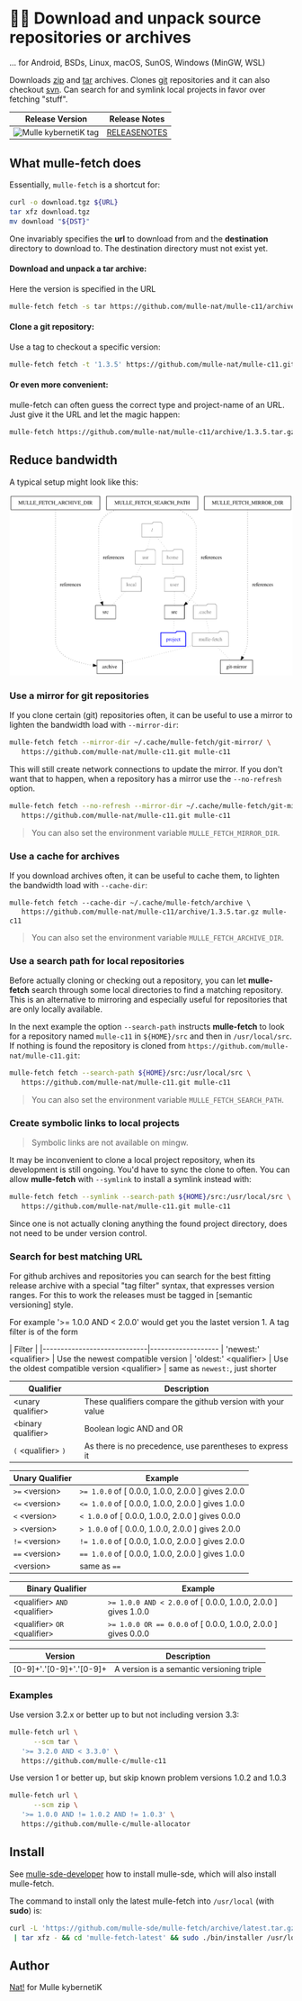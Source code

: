 # 🏃🏿 Download and unpack source repositories or archives

... for Android, BSDs, Linux, macOS, SunOS, Windows (MinGW, WSL)

Downloads [zip](http://eab.abime.net/showthread.php?t=5025) and
[tar](http://www.grumpynerd.com/?p=132) archives.
Clones [git](//enux.pl/article/en/2014-01-21/why-git-sucks) repositories and it
can also checkout [svn](//andreasjacobsen.com/2008/10/26/subversion-sucks-get-over-it/).
Can search for and symlink local projects in favor over fetching "stuff".

| Release Version                                       | Release Notes
|-------------------------------------------------------|--------------
| ![Mulle kybernetiK tag](https://img.shields.io/github/tag/mulle-sde/mulle-fetch.svg?branch=release) | [RELEASENOTES](RELEASENOTES.md) |




## What mulle-fetch does

Essentially, `mulle-fetch` is a shortcut for:

``` sh
curl -o download.tgz ${URL}
tar xfz download.tgz
mv download "${DST}"
```

One invariably specifies the **url** to download from and the **destination**
directory to download to. The destination directory must not exist yet.


#### Download and unpack a tar archive:

Here the version is specified in the URL

``` sh
mulle-fetch fetch -s tar https://github.com/mulle-nat/mulle-c11/archive/1.3.5.tar.gz mulle-c11
```


#### Clone a git repository:

Use a tag to checkout a specific version:

``` sh
mulle-fetch fetch -t '1.3.5' https://github.com/mulle-nat/mulle-c11.git mulle-c11
```

#### Or even more convenient:

mulle-fetch can often guess the correct type and project-name of an URL. Just
give it the URL and let the magic happen:

``` sh
mulle-fetch https://github.com/mulle-nat/mulle-c11/archive/1.3.5.tar.gz
```


## Reduce bandwidth


A typical setup might look like this:

![](dox/mulle-fetch-fs.svg)


### Use a mirror for git repositories

If you clone certain (git) repositories often, it can be useful to use a mirror
to lighten the bandwidth load with `--mirror-dir`:

``` sh
mulle-fetch fetch --mirror-dir ~/.cache/mulle-fetch/git-mirror/ \
   https://github.com/mulle-nat/mulle-c11.git mulle-c11
```

This will still create network connections to update the mirror. If you don't
want that to happen, when a repository has a mirror use the `--no-refresh`
option.

``` sh
mulle-fetch fetch --no-refresh --mirror-dir ~/.cache/mulle-fetch/git-mirror/ \
   https://github.com/mulle-nat/mulle-c11.git mulle-c11
```

> You can also set the environment variable `MULLE_FETCH_MIRROR_DIR`.


### Use a cache for archives

If you download archives often, it can be useful to cache them, to lighten the
bandwidth load with `--cache-dir`:

```
mulle-fetch fetch --cache-dir ~/.cache/mulle-fetch/archive \
   https://github.com/mulle-nat/mulle-c11/archive/1.3.5.tar.gz mulle-c11
```

> You can also set the environment variable `MULLE_FETCH_ARCHIVE_DIR`.


### Use a search path for local repositories

Before actually cloning or checking out a repository, you can let
**mulle-fetch** search through some local directories to find a matching
repository. This is an alternative to mirroring and especially useful for
repositories that are only locally available.

In the next example the option `--search-path` instructs **mulle-fetch** to
look for a repository named `mulle-c11` in `${HOME}/src` and
then in `/usr/local/src`. If nothing is found the repository is cloned from
`https://github.com/mulle-nat/mulle-c11.git`:

``` sh
mulle-fetch fetch --search-path ${HOME}/src:/usr/local/src \
   https://github.com/mulle-nat/mulle-c11.git mulle-c11
```

> You can also set the environment variable `MULLE_FETCH_SEARCH_PATH`.

### Create symbolic links to local projects

> Symbolic links are not available on mingw.

It may be inconvenient to clone a local project repository, when its
development is still ongoing. You'd have to sync the clone to often.
You can allow **mulle-fetch** with `--symlink` to install a symlink instead with:

``` sh
mulle-fetch fetch --symlink --search-path ${HOME}/src:/usr/local/src \
   https://github.com/mulle-nat/mulle-c11.git mulle-c11
```

Since one is not actually cloning anything the found project directory, does
not need to be under version control.



### Search for best matching URL

For github archives and repositories you can search for the best fitting
release archive with a special "tag filter" syntax, that expresses version
ranges. For this to work the releases must be tagged in [semantic versioning]
style.

For example '>= 1.0.0 AND < 2.0.0' would get you the lastet version 1. A tag
filter is of the form

| Filter                      |
|-----------------------------|-------------------
| 'newest:' &lt;qualifier&gt; | Use the newest compatible version
| 'oldest:' &lt;qualifier&gt; | Use the oldest compatible version
&lt;qualifier&gt;             | same as `newest:`, just shorter


| Qualifier                 | Description
|---------------------------|-----------------------
| &lt;unary qualifier&gt;   | These qualifiers compare the github version with your value
| &lt;binary qualifier&gt;  | Boolean logic AND and OR
| `(` &lt;qualifier&gt; `)` | As there is no precedence, use parentheses to express it


| Unary Qualifier      | Example
|----------------------|-------------
| `>=` &lt;version&gt; | `>= 1.0.0`  of [ 0.0.0, 1.0.0, 2.0.0 ] gives 2.0.0
| `<=` &lt;version&gt; | `<= 1.0.0`  of [ 0.0.0, 1.0.0, 2.0.0 ] gives 1.0.0
| `<`  &lt;version&gt; | `< 1.0.0`   of [ 0.0.0, 1.0.0, 2.0.0 ] gives 0.0.0
| `>`  &lt;version&gt; | `> 1.0.0`   of [ 0.0.0, 1.0.0, 2.0.0 ] gives 2.0.0
| `!=` &lt;version&gt; | `!= 1.0.0`  of [ 0.0.0, 1.0.0, 2.0.0 ] gives 2.0.0
| `==`  &lt;version&gt;| `== 1.0.0`  of [ 0.0.0, 1.0.0, 2.0.0 ] gives 1.0.0
| &lt;version&gt;      | same as `==`


| Binary Qualifier                          | Example
|-------------------------------------------|-----------------
| &lt;qualifier&gt; `AND` &lt;qualifier&gt; | `>= 1.0.0 AND < 2.0.0`  of [ 0.0.0, 1.0.0, 2.0.0 ] gives 1.0.0
| &lt;qualifier&gt; `OR` &lt;qualifier&gt;  | `>= 1.0.0 OR == 0.0.0` of [ 0.0.0, 1.0.0, 2.0.0 ] gives 0.0.0


| Version                  | Description
|--------------------------|-------------------------------------------
| [0-9]+'.'[0-9]+'.'[0-9]+ | A version is a semantic versioning triple


### Examples

Use version 3.2.x or better up to but not including version 3.3:

``` sh
mulle-fetch url \
      --scm tar \
   '>= 3.2.0 AND < 3.3.0' \
   https://github.com/mulle-c/mulle-c11
```

Use version 1 or better up, but skip known problem versions 1.0.2 and 1.0.3


``` sh
mulle-fetch url \
      --scm zip \
   '>= 1.0.0 AND != 1.0.2 AND != 1.0.3' \
   https://github.com/mulle-c/mulle-allocator
```






## Install

See [mulle-sde-developer](//github.com/mulle-sde/mulle-sde-developer) how to
install mulle-sde, which will also install mulle-fetch.

The command to install only the latest mulle-fetch into
`/usr/local` (with **sudo**) is:

``` bash
curl -L 'https://github.com/mulle-sde/mulle-fetch/archive/latest.tar.gz' \
 | tar xfz - && cd 'mulle-fetch-latest' && sudo ./bin/installer /usr/local
```



## Author

[Nat!](https://mulle-kybernetik.com/weblog) for Mulle kybernetiK
